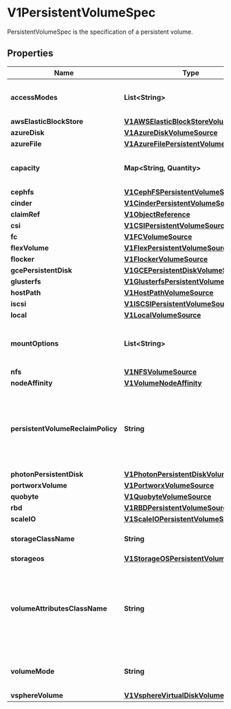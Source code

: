 

# V1PersistentVolumeSpec

PersistentVolumeSpec is the specification of a persistent volume.

## Properties

| Name | Type | Description | Notes |
|------------ | ------------- | ------------- | -------------|
|**accessModes** | **List&lt;String&gt;** | accessModes contains all ways the volume can be mounted. More info: https://kubernetes.io/docs/concepts/storage/persistent-volumes#access-modes |  [optional] |
|**awsElasticBlockStore** | [**V1AWSElasticBlockStoreVolumeSource**](V1AWSElasticBlockStoreVolumeSource.md) |  |  [optional] |
|**azureDisk** | [**V1AzureDiskVolumeSource**](V1AzureDiskVolumeSource.md) |  |  [optional] |
|**azureFile** | [**V1AzureFilePersistentVolumeSource**](V1AzureFilePersistentVolumeSource.md) |  |  [optional] |
|**capacity** | **Map&lt;String, Quantity&gt;** | capacity is the description of the persistent volume&#39;s resources and capacity. More info: https://kubernetes.io/docs/concepts/storage/persistent-volumes#capacity |  [optional] |
|**cephfs** | [**V1CephFSPersistentVolumeSource**](V1CephFSPersistentVolumeSource.md) |  |  [optional] |
|**cinder** | [**V1CinderPersistentVolumeSource**](V1CinderPersistentVolumeSource.md) |  |  [optional] |
|**claimRef** | [**V1ObjectReference**](V1ObjectReference.md) |  |  [optional] |
|**csi** | [**V1CSIPersistentVolumeSource**](V1CSIPersistentVolumeSource.md) |  |  [optional] |
|**fc** | [**V1FCVolumeSource**](V1FCVolumeSource.md) |  |  [optional] |
|**flexVolume** | [**V1FlexPersistentVolumeSource**](V1FlexPersistentVolumeSource.md) |  |  [optional] |
|**flocker** | [**V1FlockerVolumeSource**](V1FlockerVolumeSource.md) |  |  [optional] |
|**gcePersistentDisk** | [**V1GCEPersistentDiskVolumeSource**](V1GCEPersistentDiskVolumeSource.md) |  |  [optional] |
|**glusterfs** | [**V1GlusterfsPersistentVolumeSource**](V1GlusterfsPersistentVolumeSource.md) |  |  [optional] |
|**hostPath** | [**V1HostPathVolumeSource**](V1HostPathVolumeSource.md) |  |  [optional] |
|**iscsi** | [**V1ISCSIPersistentVolumeSource**](V1ISCSIPersistentVolumeSource.md) |  |  [optional] |
|**local** | [**V1LocalVolumeSource**](V1LocalVolumeSource.md) |  |  [optional] |
|**mountOptions** | **List&lt;String&gt;** | mountOptions is the list of mount options, e.g. [\&quot;ro\&quot;, \&quot;soft\&quot;]. Not validated - mount will simply fail if one is invalid. More info: https://kubernetes.io/docs/concepts/storage/persistent-volumes/#mount-options |  [optional] |
|**nfs** | [**V1NFSVolumeSource**](V1NFSVolumeSource.md) |  |  [optional] |
|**nodeAffinity** | [**V1VolumeNodeAffinity**](V1VolumeNodeAffinity.md) |  |  [optional] |
|**persistentVolumeReclaimPolicy** | **String** | persistentVolumeReclaimPolicy defines what happens to a persistent volume when released from its claim. Valid options are Retain (default for manually created PersistentVolumes), Delete (default for dynamically provisioned PersistentVolumes), and Recycle (deprecated). Recycle must be supported by the volume plugin underlying this PersistentVolume. More info: https://kubernetes.io/docs/concepts/storage/persistent-volumes#reclaiming |  [optional] |
|**photonPersistentDisk** | [**V1PhotonPersistentDiskVolumeSource**](V1PhotonPersistentDiskVolumeSource.md) |  |  [optional] |
|**portworxVolume** | [**V1PortworxVolumeSource**](V1PortworxVolumeSource.md) |  |  [optional] |
|**quobyte** | [**V1QuobyteVolumeSource**](V1QuobyteVolumeSource.md) |  |  [optional] |
|**rbd** | [**V1RBDPersistentVolumeSource**](V1RBDPersistentVolumeSource.md) |  |  [optional] |
|**scaleIO** | [**V1ScaleIOPersistentVolumeSource**](V1ScaleIOPersistentVolumeSource.md) |  |  [optional] |
|**storageClassName** | **String** | storageClassName is the name of StorageClass to which this persistent volume belongs. Empty value means that this volume does not belong to any StorageClass. |  [optional] |
|**storageos** | [**V1StorageOSPersistentVolumeSource**](V1StorageOSPersistentVolumeSource.md) |  |  [optional] |
|**volumeAttributesClassName** | **String** | Name of VolumeAttributesClass to which this persistent volume belongs. Empty value is not allowed. When this field is not set, it indicates that this volume does not belong to any VolumeAttributesClass. This field is mutable and can be changed by the CSI driver after a volume has been updated successfully to a new class. For an unbound PersistentVolume, the volumeAttributesClassName will be matched with unbound PersistentVolumeClaims during the binding process. |  [optional] |
|**volumeMode** | **String** | volumeMode defines if a volume is intended to be used with a formatted filesystem or to remain in raw block state. Value of Filesystem is implied when not included in spec. |  [optional] |
|**vsphereVolume** | [**V1VsphereVirtualDiskVolumeSource**](V1VsphereVirtualDiskVolumeSource.md) |  |  [optional] |



